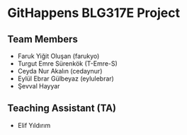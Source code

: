 # GitHappens BLG317E Project

## Team Members
- Faruk Yiğit Oluşan (farukyo)
- Turgut Emre Sürenkök (T-Emre-S)
- Ceyda Nur Akalın (cedaynur)
- Eylül Ebrar Gülbeyaz (eylulebrar)
- Şevval Hayyar

## Teaching Assistant (TA)
- Elif Yıldırım
